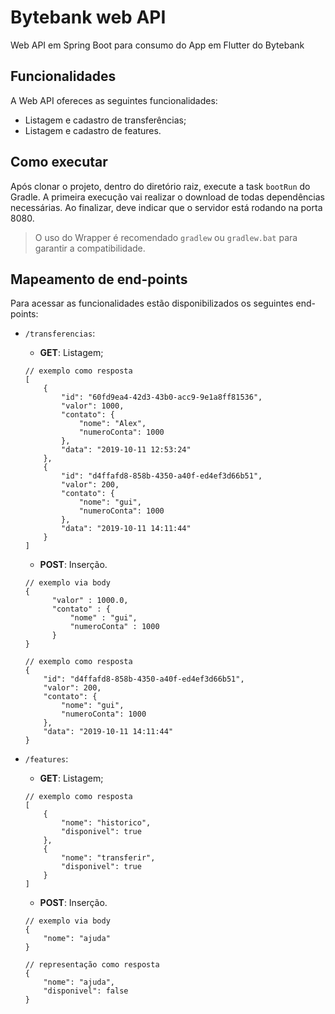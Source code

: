 # Bytebank web API

Web API em Spring Boot para consumo do App em Flutter do Bytebank

## Funcionalidades

A Web API ofereces as seguintes funcionalidades:

- Listagem e cadastro de transferências;
- Listagem e cadastro de features.

## Como executar

Após clonar o projeto, dentro do diretório raiz, execute a task `bootRun` do Gradle. A primeira execução vai realizar o download de todas dependências necessárias. Ao finalizar, deve indicar que o servidor está rodando na porta 8080.

> O uso do Wrapper é recomendado `gradlew` ou `gradlew.bat` para garantir a compatibilidade.

## Mapeamento de end-points

Para acessar as funcionalidades estão disponibilizados os seguintes end-points:

- `/transferencias`:
  - **GET**: Listagem;

  ```
  // exemplo como resposta
  [
      {
          "id": "60fd9ea4-42d3-43b0-acc9-9e1a8ff81536",
          "valor": 1000,
          "contato": {
              "nome": "Alex",
              "numeroConta": 1000
          },
          "data": "2019-10-11 12:53:24"
      },
      {
          "id": "d4ffafd8-858b-4350-a40f-ed4ef3d66b51",
          "valor": 200,
          "contato": {
              "nome": "gui",
              "numeroConta": 1000
          },
          "data": "2019-10-11 14:11:44"
      }      
  ]
  ```

  - **POST**: Inserção.

  ```
  // exemplo via body
  {
    	"valor" : 1000.0,
    	"contato" : {
    		"nome" : "gui",
    		"numeroConta" : 1000
    	}
  }

  // exemplo como resposta
  {
      "id": "d4ffafd8-858b-4350-a40f-ed4ef3d66b51",
      "valor": 200,
      "contato": {
          "nome": "gui",
          "numeroConta": 1000
      },
      "data": "2019-10-11 14:11:44"
  }
  ```


- `/features`:

  - **GET**: Listagem;

  ```
  // exemplo como resposta
  [
      {
          "nome": "historico",
          "disponivel": true
      },
      {
          "nome": "transferir",
          "disponivel": true
      }
  ]
  ```

  - **POST**: Inserção.

  ```
  // exemplo via body
  {
      "nome": "ajuda"
  }

  // representação como resposta
  {
      "nome": "ajuda",
      "disponivel": false
  }  
  ```
